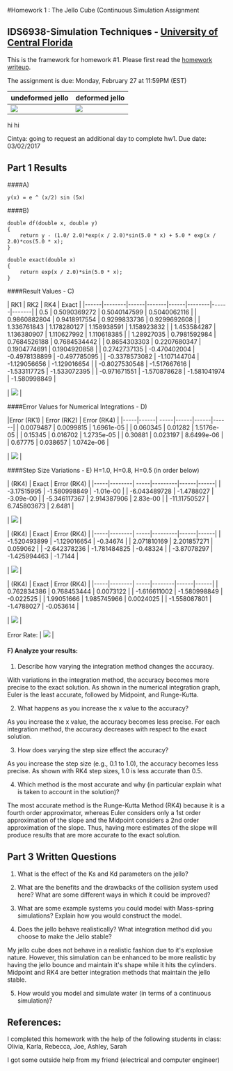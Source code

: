 #Homework 1 : The Jello Cube (Continuous Simulation Assignment
## IDS6938-Simulation Techniques - [University of Central Florida](http://www.ist.ucf.edu/grad/)


This is the framework for homework #1. Please first read the [homework writeup](HomeWork%231.pdf).

The assignment is due: Monday, February 27 at 11:59PM (EST)

| undeformed jello  | deformed jello |
| ------------- | ------------- |
| ![](images/undeformed3.png?raw=true)  | ![](images/deformed3.png?raw=true) |

hi hi

Cintya: going to request an additional day to complete hw1. 
Due date: 03/02/2017


Part 1 Results
---
####A)

~~~
y(x) = e ^ (x/2) sin (5x)
~~~

####B)
~~~
double df(double x, double y)            
{
    return y - (1.0/ 2.0)*exp(x / 2.0)*sin(5.0 * x) + 5.0 * exp(x / 2.0)*cos(5.0 * x);
}

double exact(double x)            
{
    return exp(x / 2.0)*sin(5.0 * x);
}

~~~

####Result Values - C)

| RK1           | RK2          | RK4           | Exact        |
|------|--------|------|-------|------|--------|------|-------|
| 0.5           | 0.5090369272 | 0.5040147599  | 0.5040062116 |
| 0.9860882804  | 0.9418917554 | 0.9299833736  | 0.9299692608 |
| 1.336761843	| 1.178280127  | 1.158938591   | 1.158923832  |
| 1.453584287   | 1.136380907  | 1.110627992   | 1.110618385  |
| 1.28927035    | 0.7981592984 | 0.7684526188  | 0.7684534442 |
| 0.8654303303  | 0.2207680347 | 0.1904774691  | 0.1904920858 |
| 0.2742737135  | -0.470402004 | -0.4978138899 | -0.497785095 |
| -0.3378573082 | -1.107144704 | -1.129056656  | -1.129016654 |
| -0.8027530548 | -1.517667616 | -1.533117725  | -1.533072395 |
| -0.971671551  | -1.570878628 | -1.581041974  | -1.580998849 |


| ![](images/NIPart1C.jpg?raw=true)  | 



####Error Values for Numerical Integrations - D)

|Error (RK1) | Error (RK2) | Error (RK4) |
|-----|------| -----|------|------|------|
| 0.0079487  |  0.0099815  |  1.6961e-05 |
| 0.060345   |  0.01282    |  1.5176e-05 |
| 0.15345    |  0.016702   |  1.2735e-05 |
| 0.30881    |  0.023197   |  8.6499e-06 |
| 0.67775    |  0.038657   |  1.0742e-06 |


| ![](images/ErrorValueNIs.jpg?raw=true) |


####Step Size Variations - E) H=1.0, H=0.8, H=0.5 (in order below)

| (RK4)        | Exact          | Error (RK4) |
|-----|--------| -----|---------|------|------|
| -3.17515995  |  -1.580998849  |  -1.01e-00  |
| -6.043489728 |  -1.4788027    |  -3.09e-00  |
| -5.346117367 |  2.914387906   |  2.83e-00   |
| -11.11750527 |  6.745803673   |  2.6481     |

| ![](images/ValueH1.jpg?raw=true) |


| (RK4)        | Exact          | Error (RK4) |
|-----|--------| -----|---------|------|------|
| -1.520493899 |  -1.129016654  |  -0.34674   |
| 2.071810169  |  2.201857271   |  0.059062   |
| -2.642378236 |  -1.781484825  |  -0.48324   |
| -3.87078297  |  -1.425994463  |  -1.7144    |

| ![](images/ValueH8.jpg?raw=true) |


| (RK4)        | Exact         | Error (RK4) |
|-----|--------| -----|--------|------|------|
| 0.762834386  |  0.768453444  | 0.0073122   |
| -1.616611002 |  -1.580998849 | -0.022525   |
| 1.99051666   |  1.985745966  | 0.0024025   |
| -1.558087801 |  -1.4788027   | -0.053614   |

| ![](images/ValueH5.jpg?raw=true) |


Error Rate:
| ![](images/ErrorRateRK4s.jpg?raw=true) |


#### F) Analyze your results: 

1) Describe how varying the integration method changes the accuracy.

With variations in the integration method, the accuracy becomes more precise to the exact solution. As shown in the numerical integration graph, Euler is the least accurate, followed by Midpoint, and Runge-Kutta. 


2) What happens as you increase the x value to the accuracy?

As you increase the x value, the accuracy becomes less precise. For each integration method, the accuracy decreases with respect to the exact solution.

3) How does varying the step size effect the accuracy?

As you increase the step size (e.g., 0.1 to 1.0), the accuracy becomes less precise. As shown with RK4 step sizes, 1.0 is less accurate than 0.5.

4) Which method is the most accurate and why (in particular explain what is taken to account in the solution)?

The most accurate method is the Runge-Kutta Method (RK4) because it is a fourth order approximator, whereas Euler considers only a 1st order approximation of the slope and the Midpoint considers a 2nd order approximation of the slope. Thus, having more estimates of the slope will produce results that are more accurate to the exact solution.




Part 3 Written Questions
---
1. What is the effect of the Ks and Kd parameters on the jello?




2. What are the benefits and the drawbacks of the collision system used here? What are some different ways in which it could be improved?




3. What are some example systems you could model with Mass-spring simulations? Explain how you would construct the model.




4. Does the jello behave realistically? What integration method did you choose to make the Jello stable?

My jello cube does not behave in a realistic fashion due to it's explosive nature. However, this simulation can be enhanced to be more realistic by having the jello bounce and maintain it's shape while it hits the cylinders. Midpoint and RK4 are better integration methods that maintain the jello stable. 



5. How would you model and simulate water (in terms of a continuous simulation)?









References:
---
I completed this homework with the help of the following students in class:
Olivia, Karla, Rebecca, Joe, Ashley, Sarah

I got some outside help from my friend (electrical and computer engineer)